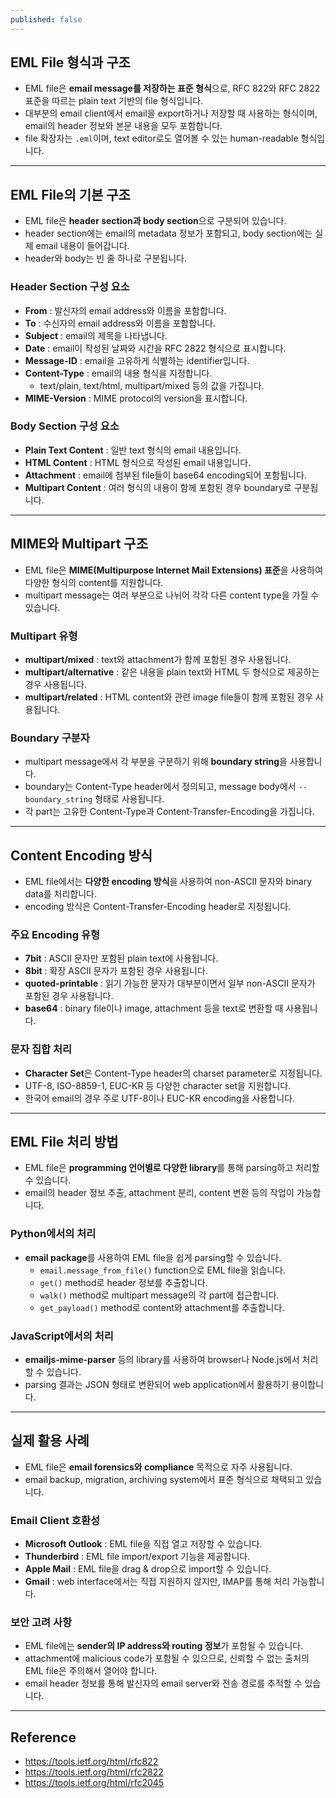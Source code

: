 ```yaml
---
published: false
---
```



## EML File 형식과 구조

- EML file은 **email message를 저장하는 표준 형식**으로, RFC 822와 RFC 2822 표준을 따르는 plain text 기반의 file 형식입니다.
- 대부분의 email client에서 email을 export하거나 저장할 때 사용하는 형식이며, email의 header 정보와 본문 내용을 모두 포함합니다.
- file 확장자는 `.eml`이며, text editor로도 열어볼 수 있는 human-readable 형식입니다.


---


## EML File의 기본 구조

- EML file은 **header section과 body section**으로 구분되어 있습니다.
- header section에는 email의 metadata 정보가 포함되고, body section에는 실제 email 내용이 들어갑니다.
- header와 body는 빈 줄 하나로 구분됩니다.


### Header Section 구성 요소

- **From** : 발신자의 email address와 이름을 포함합니다.
- **To** : 수신자의 email address와 이름을 포함합니다.
- **Subject** : email의 제목을 나타냅니다.
- **Date** : email이 작성된 날짜와 시간을 RFC 2822 형식으로 표시합니다.
- **Message-ID** : email을 고유하게 식별하는 identifier입니다.
- **Content-Type** : email의 내용 형식을 지정합니다.
    - text/plain, text/html, multipart/mixed 등의 값을 가집니다.
- **MIME-Version** : MIME protocol의 version을 표시합니다.

### Body Section 구성 요소

- **Plain Text Content** : 일반 text 형식의 email 내용입니다.
- **HTML Content** : HTML 형식으로 작성된 email 내용입니다.
- **Attachment** : email에 첨부된 file들이 base64 encoding되어 포함됩니다.
- **Multipart Content** : 여러 형식의 내용이 함께 포함된 경우 boundary로 구분됩니다.


---


## MIME와 Multipart 구조

- EML file은 **MIME(Multipurpose Internet Mail Extensions) 표준**을 사용하여 다양한 형식의 content를 지원합니다.
- multipart message는 여러 부분으로 나뉘어 각각 다른 content type을 가질 수 있습니다.

### Multipart 유형

- **multipart/mixed** : text와 attachment가 함께 포함된 경우 사용됩니다.
- **multipart/alternative** : 같은 내용을 plain text와 HTML 두 형식으로 제공하는 경우 사용됩니다.
- **multipart/related** : HTML content와 관련 image file들이 함께 포함된 경우 사용됩니다.

### Boundary 구분자

- multipart message에서 각 부분을 구분하기 위해 **boundary string**을 사용합니다.
- boundary는 Content-Type header에서 정의되고, message body에서 `--boundary_string` 형태로 사용됩니다.
- 각 part는 고유한 Content-Type과 Content-Transfer-Encoding을 가집니다.


---


## Content Encoding 방식

- EML file에서는 **다양한 encoding 방식**을 사용하여 non-ASCII 문자와 binary data를 처리합니다.
- encoding 방식은 Content-Transfer-Encoding header로 지정됩니다.

### 주요 Encoding 유형

- **7bit** : ASCII 문자만 포함된 plain text에 사용됩니다.
- **8bit** : 확장 ASCII 문자가 포함된 경우 사용됩니다.
- **quoted-printable** : 읽기 가능한 문자가 대부분이면서 일부 non-ASCII 문자가 포함된 경우 사용됩니다.
- **base64** : binary file이나 image, attachment 등을 text로 변환할 때 사용됩니다.

### 문자 집합 처리

- **Character Set**은 Content-Type header의 charset parameter로 지정됩니다.
- UTF-8, ISO-8859-1, EUC-KR 등 다양한 character set을 지원합니다.
- 한국어 email의 경우 주로 UTF-8이나 EUC-KR encoding을 사용합니다.


---


## EML File 처리 방법

- EML file은 **programming 언어별로 다양한 library**를 통해 parsing하고 처리할 수 있습니다.
- email의 header 정보 추출, attachment 분리, content 변환 등의 작업이 가능합니다.

### Python에서의 처리

- **email package**를 사용하여 EML file을 쉽게 parsing할 수 있습니다.
    - `email.message_from_file()` function으로 EML file을 읽습니다.
    - `get()` method로 header 정보를 추출합니다.
    - `walk()` method로 multipart message의 각 part에 접근합니다.
    - `get_payload()` method로 content와 attachment를 추출합니다.

### JavaScript에서의 처리

- **emailjs-mime-parser** 등의 library를 사용하여 browser나 Node.js에서 처리할 수 있습니다.
- parsing 결과는 JSON 형태로 변환되어 web application에서 활용하기 용이합니다.


---


## 실제 활용 사례

- EML file은 **email forensics와 compliance** 목적으로 자주 사용됩니다.
- email backup, migration, archiving system에서 표준 형식으로 채택되고 있습니다.

### Email Client 호환성

- **Microsoft Outlook** : EML file을 직접 열고 저장할 수 있습니다.
- **Thunderbird** : EML file import/export 기능을 제공합니다.
- **Apple Mail** : EML file을 drag & drop으로 import할 수 있습니다.
- **Gmail** : web interface에서는 직접 지원하지 않지만, IMAP를 통해 처리 가능합니다.

### 보안 고려 사항

- EML file에는 **sender의 IP address와 routing 정보**가 포함될 수 있습니다.
- attachment에 malicious code가 포함될 수 있으므로, 신뢰할 수 없는 출처의 EML file은 주의해서 열어야 합니다.
- email header 정보를 통해 발신자의 email server와 전송 경로를 추적할 수 있습니다.


---


## Reference

- <https://tools.ietf.org/html/rfc822>
- <https://tools.ietf.org/html/rfc2822>
- <https://tools.ietf.org/html/rfc2045>